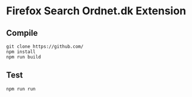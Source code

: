 # Firefox Search Ordnet.dk Extension

## Compile

```
git clone https://github.com/
npm install
npm run build
```

## Test

```
npm run run
```

